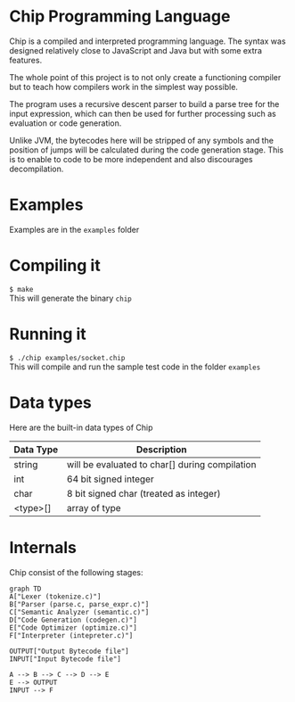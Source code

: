 # Chip Programming Language

Chip is a compiled and interpreted programming language. The syntax was designed relatively close to JavaScript and Java but with some extra features.

The whole point of this project is to not only create a functioning compiler but to teach how compilers work in the simplest way possible.

The program uses a recursive descent parser to build a parse tree for the input expression, which can then be used for further processing such as evaluation or code generation.

Unlike JVM, the bytecodes here will be stripped of any symbols and the position of jumps will be calculated during the code generation stage. This is to enable to code to be more independent and also discourages decompilation. 

# Examples
Examples are in the ```examples``` folder

# Compiling it

```$ make```<br />
This will generate the binary ```chip```


# Running it
```$ ./chip examples/socket.chip```<br />
This will compile and run the sample test code in the folder ```examples```

# Data types

Here are the built-in data types of Chip

|  Data Type     |Description                                       |
|----------------|--------------------------------------------------|
|string          | will be evaluated to char\[\] during compilation |
|int             | 64 bit signed integer                            |
|char            | 8 bit signed char (treated as integer)           |
|\<type\>\[\]    | array of type                                    |

# Internals
Chip consist of the following stages:
```mermaid
graph TD
A["Lexer (tokenize.c)"]  
B["Parser (parse.c, parse_expr.c)"]
C["Semantic Analyzer (semantic.c)"]
D["Code Generation (codegen.c)"]
E["Code Optimizer (optimize.c)"]
F["Interpreter (intepreter.c)"]

OUTPUT["Output Bytecode file"]
INPUT["Input Bytecode file"]

A --> B --> C --> D --> E
E --> OUTPUT
INPUT --> F